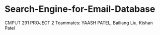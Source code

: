 # Search-Engine-for-Email-Database

CMPUT 291 PROJECT 2
Teammates: YAASH PATEL, Bailiang Liu, Kishan Patel
